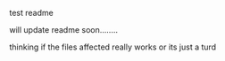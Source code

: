 test readme

will update readme soon........

thinking if the files affected really works or its just a turd